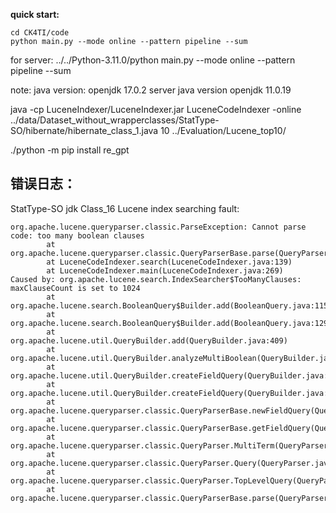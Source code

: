 **quick start:**
```
cd CK4TI/code
python main.py --mode online --pattern pipeline --sum
```

for server: ../../Python-3.11.0/python main.py --mode online --pattern pipeline --sum

note: java version: openjdk 17.0.2
server java version openjdk 11.0.19

java -cp LuceneIndexer/LuceneIndexer.jar LuceneCodeIndexer -online ../data/Dataset_without_wrapperclasses/StatType-SO/hibernate/hibernate_class_1.java 10 ../Evaluation/Lucene_top10/

./python -m pip install re_gpt

## 错误日志：
StatType-SO jdk Class_16 Lucene index searching fault:
```
org.apache.lucene.queryparser.classic.ParseException: Cannot parse code: too many boolean clauses
        at org.apache.lucene.queryparser.classic.QueryParserBase.parse(QueryParserBase.java:145)
        at LuceneCodeIndexer.search(LuceneCodeIndexer.java:139)
        at LuceneCodeIndexer.main(LuceneCodeIndexer.java:269)
Caused by: org.apache.lucene.search.IndexSearcher$TooManyClauses: maxClauseCount is set to 1024
        at org.apache.lucene.search.BooleanQuery$Builder.add(BooleanQuery.java:115)
        at org.apache.lucene.search.BooleanQuery$Builder.add(BooleanQuery.java:129)
        at org.apache.lucene.util.QueryBuilder.add(QueryBuilder.java:409)
        at org.apache.lucene.util.QueryBuilder.analyzeMultiBoolean(QueryBuilder.java:428)
        at org.apache.lucene.util.QueryBuilder.createFieldQuery(QueryBuilder.java:365)
        at org.apache.lucene.util.QueryBuilder.createFieldQuery(QueryBuilder.java:258)
        at org.apache.lucene.queryparser.classic.QueryParserBase.newFieldQuery(QueryParserBase.java:
        at org.apache.lucene.queryparser.classic.QueryParserBase.getFieldQuery(QueryParserBase.java:
        at org.apache.lucene.queryparser.classic.QueryParser.MultiTerm(QueryParser.java:680)
        at org.apache.lucene.queryparser.classic.QueryParser.Query(QueryParser.java:233)
        at org.apache.lucene.queryparser.classic.QueryParser.TopLevelQuery(QueryParser.java:223)
        at org.apache.lucene.queryparser.classic.QueryParserBase.parse(QueryParserBase.java:137)
```